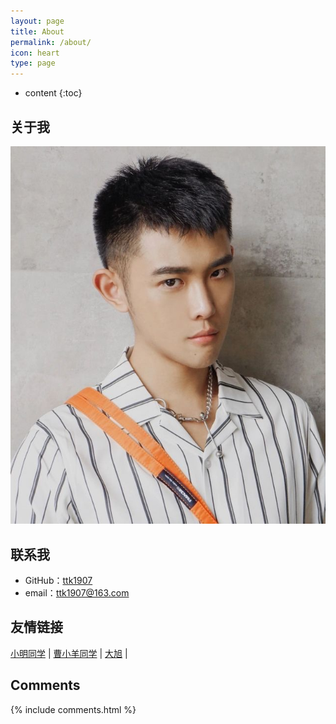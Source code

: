 ```yaml
---
layout: page
title: About
permalink: /about/
icon: heart
type: page
---
```


* content
{:toc}

## 关于我

![My helpful screenshot](/assets/tupian.jpg)

## 联系我

* GitHub：[ttk1907](https://github.com/ttk1907)
* email：ttk1907@163.com


## 友情链接

[小明同学](https://victor981221.github.io/) \|
[曹小羊同学](https://caoyang7.github.io/) \| 
[大旭](https://nineberg.github.io/) \|

## Comments

{% include comments.html %}
